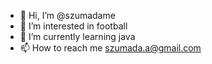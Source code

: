 - 👋 Hi, I’m @szumadame
- 👀 I’m interested in football
- 🌱 I’m currently learning java
- 📫 How to reach me szumada.a@gmail.com


